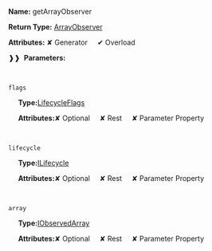 **Name:** getArrayObserver

**Return Type:** [ArrayObserver](https://gitbook-18.gitbook.io/au//runtime/observation/array-observer/classes/arrayobserver)

**Attributes:** ✘ Generator&nbsp;&nbsp;&nbsp;&nbsp;&nbsp;✔ Overload

❱❱&nbsp;&nbsp;**Parameters:**

&nbsp;&nbsp;&nbsp;&nbsp;&nbsp;
```
flags
```

&nbsp;&nbsp;&nbsp;&nbsp;&nbsp;**Type:**[LifecycleFlags](https://gitbook-18.gitbook.io/au//runtime/flags/enums/lifecycleflags)

&nbsp;&nbsp;&nbsp;&nbsp;&nbsp;**Attributes:**✘ Optional&nbsp;&nbsp;&nbsp;&nbsp;&nbsp;✘ Rest&nbsp;&nbsp;&nbsp;&nbsp;&nbsp;✘ Parameter Property

&nbsp;&nbsp;&nbsp;&nbsp;&nbsp;
```
lifecycle
```

&nbsp;&nbsp;&nbsp;&nbsp;&nbsp;**Type:**[ILifecycle](https://gitbook-18.gitbook.io/au//runtime/lifecycle/interfaces/ilifecycle)

&nbsp;&nbsp;&nbsp;&nbsp;&nbsp;**Attributes:**✘ Optional&nbsp;&nbsp;&nbsp;&nbsp;&nbsp;✘ Rest&nbsp;&nbsp;&nbsp;&nbsp;&nbsp;✘ Parameter Property

&nbsp;&nbsp;&nbsp;&nbsp;&nbsp;
```
array
```

&nbsp;&nbsp;&nbsp;&nbsp;&nbsp;**Type:**[IObservedArray](https://gitbook-18.gitbook.io/au//runtime/observation/interfaces/iobservedarray)

&nbsp;&nbsp;&nbsp;&nbsp;&nbsp;**Attributes:**✘ Optional&nbsp;&nbsp;&nbsp;&nbsp;&nbsp;✘ Rest&nbsp;&nbsp;&nbsp;&nbsp;&nbsp;✘ Parameter Property

